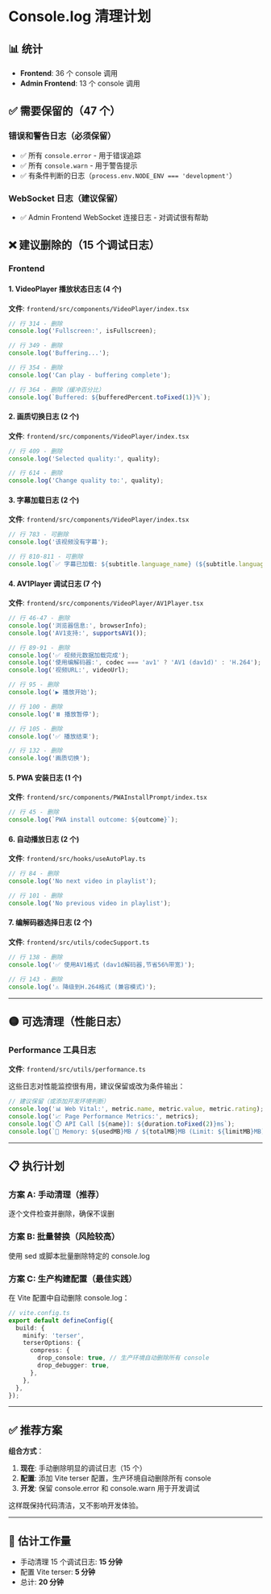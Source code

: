 # Console.log 清理计划

## 📊 统计

- **Frontend**: 36 个 console 调用
- **Admin Frontend**: 13 个 console 调用

## ✅ 需要保留的（47 个）

### 错误和警告日志（必须保留）

- ✅ 所有 `console.error` - 用于错误追踪
- ✅ 所有 `console.warn` - 用于警告提示
- ✅ 有条件判断的日志（`process.env.NODE_ENV === 'development'`）

### WebSocket 日志（建议保留）

- ✅ Admin Frontend WebSocket 连接日志 - 对调试很有帮助

## ❌ 建议删除的（15 个调试日志）

### Frontend

#### 1. VideoPlayer 播放状态日志 (4 个)

**文件**: `frontend/src/components/VideoPlayer/index.tsx`

```typescript
// 行 314 - 删除
console.log('Fullscreen:', isFullscreen);

// 行 349 - 删除
console.log('Buffering...');

// 行 354 - 删除
console.log('Can play - buffering complete');

// 行 364 - 删除（缓冲百分比）
console.log(`Buffered: ${bufferedPercent.toFixed(1)}%`);
```

#### 2. 画质切换日志 (2 个)

**文件**: `frontend/src/components/VideoPlayer/index.tsx`

```typescript
// 行 409 - 删除
console.log('Selected quality:', quality);

// 行 614 - 删除
console.log('Change quality to:', quality);
```

#### 3. 字幕加载日志 (2 个)

**文件**: `frontend/src/components/VideoPlayer/index.tsx`

```typescript
// 行 783 - 可删除
console.log('该视频没有字幕');

// 行 810-811 - 可删除
console.log(`✅ 字幕已加载: ${subtitle.language_name} (${subtitle.language})`);
```

#### 4. AV1Player 调试日志 (7 个)

**文件**: `frontend/src/components/VideoPlayer/AV1Player.tsx`

```typescript
// 行 46-47 - 删除
console.log('浏览器信息:', browserInfo);
console.log('AV1支持:', supportsAV1());

// 行 89-91 - 删除
console.log('✅ 视频元数据加载完成');
console.log('使用编解码器:', codec === 'av1' ? 'AV1 (dav1d)' : 'H.264');
console.log('视频URL:', videoUrl);

// 行 95 - 删除
console.log('▶️ 播放开始');

// 行 100 - 删除
console.log('⏸️ 播放暂停');

// 行 105 - 删除
console.log('✅ 播放结束');

// 行 132 - 删除
console.log('画质切换');
```

#### 5. PWA 安装日志 (1 个)

**文件**: `frontend/src/components/PWAInstallPrompt/index.tsx`

```typescript
// 行 45 - 删除
console.log(`PWA install outcome: ${outcome}`);
```

#### 6. 自动播放日志 (2 个)

**文件**: `frontend/src/hooks/useAutoPlay.ts`

```typescript
// 行 84 - 删除
console.log('No next video in playlist');

// 行 101 - 删除
console.log('No previous video in playlist');
```

#### 7. 编解码器选择日志 (2 个)

**文件**: `frontend/src/utils/codecSupport.ts`

```typescript
// 行 138 - 删除
console.log('✅ 使用AV1格式 (dav1d解码器,节省56%带宽)');

// 行 143 - 删除
console.log('⚠️ 降级到H.264格式 (兼容模式)');
```

---

## 🟡 可选清理（性能日志）

### Performance 工具日志

**文件**: `frontend/src/utils/performance.ts`

这些日志对性能监控很有用，建议保留或改为条件输出：

```typescript
// 建议保留（或添加开发环境判断）
console.log('📊 Web Vital:', metric.name, metric.value, metric.rating);
console.log('📈 Page Performance Metrics:', metrics);
console.log(`⏱️ API Call [${name}]: ${duration.toFixed(2)}ms`);
console.log(`💾 Memory: ${usedMB}MB / ${totalMB}MB (Limit: ${limitMB}MB)`);
```

---

## 📋 执行计划

### 方案 A: 手动清理（推荐）

逐个文件检查并删除，确保不误删

### 方案 B: 批量替换（风险较高）

使用 sed 或脚本批量删除特定的 console.log

### 方案 C: 生产构建配置（最佳实践）

在 Vite 配置中自动删除 console.log：

```typescript
// vite.config.ts
export default defineConfig({
  build: {
    minify: 'terser',
    terserOptions: {
      compress: {
        drop_console: true, // 生产环境自动删除所有 console
        drop_debugger: true,
      },
    },
  },
});
```

---

## ✅ 推荐方案

**组合方式**：

1. **现在**: 手动删除明显的调试日志（15 个）
2. **配置**: 添加 Vite terser 配置，生产环境自动删除所有 console
3. **开发**: 保留 console.error 和 console.warn 用于开发调试

这样既保持代码清洁，又不影响开发体验。

---

## 🎯 估计工作量

- 手动清理 15 个调试日志: **15 分钟**
- 配置 Vite terser: **5 分钟**
- 总计: **20 分钟**
